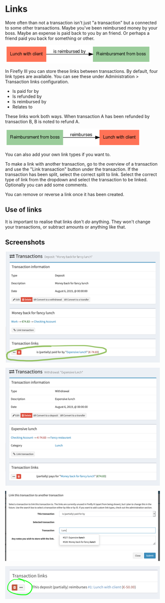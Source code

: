 # Links

More often than not a transaction isn't just "a transaction" but a connected to some other transactions. Maybe you've been reimbursed money by your boss. Maybe an expense is paid back to you by an friend. Or perhaps a friend paid you back for something or other.

![Inward link](./images/links1.png)

In Firefly III you can store these links between transactions. By default, four link types are available. You can see these under Administration > Transaction links configuration.

* Is paid for by
* Is refunded by
* Is reimbursed by
* Relates to

These links work both ways. When transaction A has been refunded by transaction B, B is noted to refund A.

![Outward link](./images/links2.png)

You can also add your own link types if you want to.

To make a link with another transaction, go to the overview of a transaction and use the "Link transaction" button under the transaction. If the transaction has been split, select the correct split to link. Select the correct type of link from the dropdown and select the transaction to be linked. Optionally you can add some comments.

You can remove or reverse a link once it has been created.

## Use of links

It is important to realise that links don't *do* anything. They won't change your transactions, or subtract amounts or anything like that.

## Screenshots

![The "Lunch with client" expense is reimbursed by your boss in transaction "Lunch reimbursement".](./images/links-inward.png)

![Vice versa, "Lunch reimbursement" reimburses you for "Lunch with client".](./images/links-outward.png)

![Use this modal to create a new link](./images/links-modal.png)

![You can delete the link or make the transactions switch positions.](./images/links-change.png)
